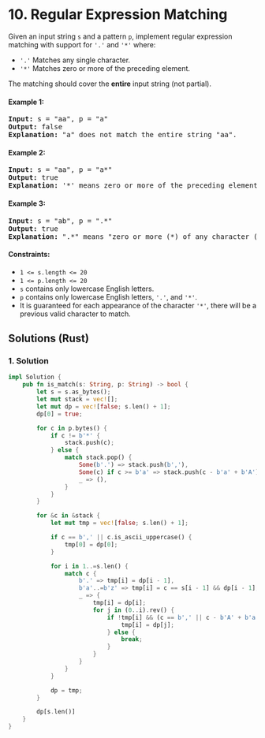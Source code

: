 # 10. Regular Expression Matching
Given an input string `s` and a pattern `p`, implement regular expression matching with support for `'.'` and `'*'` where:
* `'.'` Matches any single character.
* `'*'` Matches zero or more of the preceding element.

The matching should cover the **entire** input string (not partial).

#### Example 1:
<pre>
<strong>Input:</strong> s = "aa", p = "a"
<strong>Output:</strong> false
<strong>Explanation:</strong> "a" does not match the entire string "aa".
</pre>

#### Example 2:
<pre>
<strong>Input:</strong> s = "aa", p = "a*"
<strong>Output:</strong> true
<strong>Explanation:</strong> '*' means zero or more of the preceding element, 'a'. Therefore, by repeating 'a' once, it becomes "aa".
</pre>

#### Example 3:
<pre>
<strong>Input:</strong> s = "ab", p = ".*"
<strong>Output:</strong> true
<strong>Explanation:</strong> ".*" means "zero or more (*) of any character (.)".
</pre>

#### Constraints:
* `1 <= s.length <= 20`
* `1 <= p.length <= 20`
* `s` contains only lowercase English letters.
* `p` contains only lowercase English letters, `'.'`, and `'*'`.
* It is guaranteed for each appearance of the character `'*'`, there will be a previous valid character to match.

## Solutions (Rust)

### 1. Solution
```Rust
impl Solution {
    pub fn is_match(s: String, p: String) -> bool {
        let s = s.as_bytes();
        let mut stack = vec![];
        let mut dp = vec![false; s.len() + 1];
        dp[0] = true;

        for c in p.bytes() {
            if c != b'*' {
                stack.push(c);
            } else {
                match stack.pop() {
                    Some(b'.') => stack.push(b','),
                    Some(c) if c >= b'a' => stack.push(c - b'a' + b'A'),
                    _ => (),
                }
            }
        }

        for &c in &stack {
            let mut tmp = vec![false; s.len() + 1];

            if c == b',' || c.is_ascii_uppercase() {
                tmp[0] = dp[0];
            }

            for i in 1..=s.len() {
                match c {
                    b'.' => tmp[i] = dp[i - 1],
                    b'a'..=b'z' => tmp[i] = c == s[i - 1] && dp[i - 1],
                    _ => {
                        tmp[i] = dp[i];
                        for j in (0..i).rev() {
                            if !tmp[i] && (c == b',' || c - b'A' + b'a' == s[j]) {
                                tmp[i] = dp[j];
                            } else {
                                break;
                            }
                        }
                    }
                }
            }

            dp = tmp;
        }

        dp[s.len()]
    }
}
```
